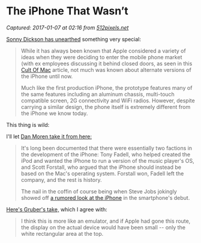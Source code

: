 # The iPhone That Wasn’t

_Captured: 2017-01-07 at 02:16 from [512pixels.net](https://512pixels.net/2017/01/the-iphone-that-wasnt/)_

[Sonny Dickson has unearthed](http://sonnydickson.com/2017/01/06/the-ipod-based-interface-that-lost-out-to-ios-for-the-iphone/) something very special:

> While it has always been known that Apple considered a variety of ideas when they were deciding to enter the mobile phone market (with ex employees discussing it behind closed doors, as seen in this [Cult Of Mac](http://www.cultofmac.com/193978/former-apple-employee-reveals-more-details-on-click-wheel-iphone-apple-never-released/) article, not much was known about alternate versions of the iPhone until now.
> 
> Much like the first production iPhone, the prototype features many of the same features including an aluminum chassis, multi-touch compatible screen, 2G connectivity and WiFi radios. However, despite carrying a similar design, the phone itself is extremely different from the iPhone we know today. 

This thing is wild:

I'll let [Dan Moren take it from here:](https://sixcolors.com/link/2017/01/what-an-ipod-based-iphone-would-have-looked-like/)

> It's long been documented that there were essentially two factions in the development of the iPhone: Tony Fadell, who helped created the iPod and wanted the iPhone to run a version of the music player's OS, and Scott Forstall, who argued that the iPhone should instead be based on the Mac's operating system. Forstall won, Fadell left the company, and the rest is history.
> 
> The nail in the coffin of course being when Steve Jobs jokingly showed off [a rumored look at the iPhone](http://photos2.appleinsider.com/ma-bell-iphone-131004.jpg) in the smartphone's debut. 

[Here's Gruber's take,](http://daringfireball.net/linked/2017/01/06/dickson-iphone-prototype) which I agree with:

> I think this is more like an emulator, and if Apple had gone this route, the display on the actual device would have been small -- only the white rectangular area at the top. 

